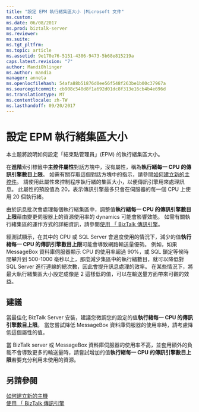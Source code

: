 ```yaml
---
title: "設定 EPM 執行緒集區大小 |Microsoft 文件"
ms.custom: 
ms.date: 06/08/2017
ms.prod: biztalk-server
ms.reviewer: 
ms.suite: 
ms.tgt_pltfrm: 
ms.topic: article
ms.assetid: 9e170e76-5151-4306-9473-5b68e815219a
caps.latest.revision: "7"
author: MandiOhlinger
ms.author: mandia
manager: anneta
ms.openlocfilehash: 54afa88b51876d0ee56f548f263be1b00c37967a
ms.sourcegitcommit: cb908c540d8f1a692d01dc8f313e16cb4b4e696d
ms.translationtype: MT
ms.contentlocale: zh-TW
ms.lasthandoff: 09/20/2017
---
```

# <a name="setting-the-epm-threadpool-size"></a>設定 EPM 執行緒集區大小
本主題將說明如何設定「結束點管理員」(EPM) 的執行緒集區大小。  
  
 在**進階**索引標籤中**主控件屬性**對話方塊中，沒有屬性，稱為**執行緒每一 CPU 的傳訊引擎數目上限**。 如需有關存取這個對話方塊中的指示，請參閱[如何建立新的主控件](../core/how-to-create-a-new-host.md)。 請使用此屬性來控制程序執行緒的集區大小，以便傳訊引擎用來處理訊息。 此屬性的預設值為 20，表示傳訊引擎最多只會在伺服器的每一個 CPU 上使用 20 個執行緒。  
  
 由於訊息批次會處理每個執行緒集區中，調整值**執行緒每一 CPU 的傳訊引擎數目上限**藉由變更伺服器上的資源使用率的 dynamics 可能會影響效能。 如需有關執行緒集區的運作方式的詳細資訊，請參閱[使用 「 BizTalk 傳訊引擎](../core/using-the-biztalk-messaging-engine.md)。  
  
 經測試顯示，在其中的 CPU 或 SQL Server 會過度使用的情況下，減少的值**執行緒每一 CPU 的傳訊引擎數目上限**可能會導致網路輸送量優勢。 例如，如果 MessageBox 資料庫伺服器顯示 CPU 的使用率超過 90%，或 SQL 鎖定等候時間攀升到 500-1000 毫秒以上，那麼減少集區中的執行緒數目，就可以降低對 SQL Server 進行連線的總次數，因此會提升訊息處理的效率。 在某些情況下，將最大執行緒集區大小設定成像是 2 這樣低的值，可以在輸送量方面帶來可觀的效益。  
  
## <a name="recommendation"></a>建議  
 當最佳化 BizTalk Server 安裝，建議您微調您的設定的值**執行緒每一 CPU 的傳訊引擎數目上限**。  當您嘗試降低 MessageBox 資料庫伺服器的使用率時，請考慮降低這個屬性的值。  
  
 當 BizTalk server 或 MessageBox 資料庫伺服器的使用率不高，並套用額外的負載不會導致更多的輸送量時，請嘗試增加的值**執行緒每一 CPU 的傳訊引擎數目上限**若要充分利用未使用的資源。  
  
## <a name="see-also"></a>另請參閱  
 [如何建立新的主機](../core/how-to-create-a-new-host.md)   
 [使用 「 BizTalk 傳訊引擎](../core/using-the-biztalk-messaging-engine.md)